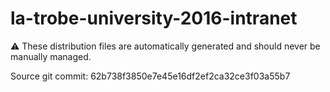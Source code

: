 # la-trobe-university-2016-intranet

:warning: These distribution files are automatically generated and should never be manually managed.

Source git commit: 62b738f3850e7e45e16df2ef2ca32ce3f03a55b7

